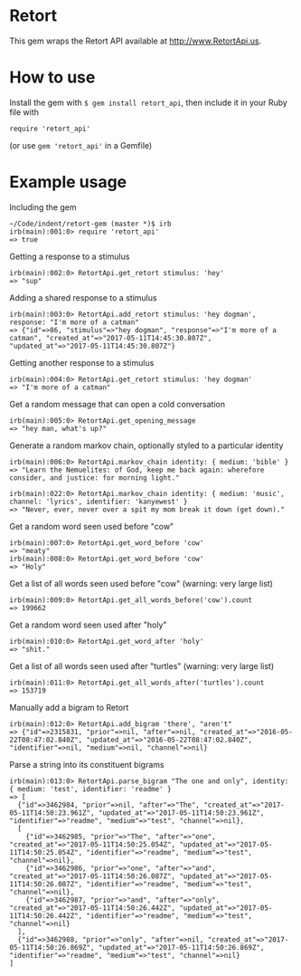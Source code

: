 # Retort

This gem wraps the Retort API available at http://www.RetortApi.us.

# How to use

Install the gem with `$ gem install retort_api`, then include it in your Ruby file with

`require 'retort_api'`

(or use `gem 'retort_api'` in a Gemfile)

# Example usage

Including the gem
```
~/Code/indent/retort-gem (master *)$ irb
irb(main):001:0> require 'retort_api'
=> true
```

Getting a response to a stimulus
```
irb(main):002:0> RetortApi.get_retort stimulus: 'hey'
=> "sup"
```

Adding a shared response to a stimulus
```
irb(main):003:0> RetortApi.add_retort stimulus: 'hey dogman', response: "I'm more of a catman"
=> {"id"=>86, "stimulus"=>"hey dogman", "response"=>"I'm more of a catman", "created_at"=>"2017-05-11T14:45:30.807Z", "updated_at"=>"2017-05-11T14:45:30.807Z"}
```

Getting another response to a stimulus
```
irb(main):004:0> RetortApi.get_retort stimulus: 'hey dogman'
=> "I'm more of a catman"
```

Get a random message that can open a cold conversation
```
irb(main):005:0> RetortApi.get_opening_message
=> "hey man, what's up?"
```

Generate a random markov chain, optionally styled to a particular identity
```
irb(main):006:0> RetortApi.markov_chain identity: { medium: 'bible' }
=> "Learn the Nemuelites: of God, keep me back again: wherefore consider, and justice: for morning light."

irb(main):022:0> RetortApi.markov_chain identity: { medium: 'music', channel: 'lyrics', identifier: 'kanyewest' }
=> "Never, ever, never over a spit my mom break it down (get down)."
```

Get a random word seen used before "cow"
```
irb(main):007:0> RetortApi.get_word_before 'cow'
=> "meaty"
irb(main):008:0> RetortApi.get_word_before 'cow'
=> "Holy"
```

Get a list of all words seen used before "cow" (warning: very large list)
```
irb(main):009:0> RetortApi.get_all_words_before('cow').count
=> 199662
```

Get a random word seen used after "holy"
```
irb(main):010:0> RetortApi.get_word_after 'holy'
=> "shit."
```

Get a list of all words seen used after "turtles" (warning: very large list)
```
irb(main):011:0> RetortApi.get_all_words_after('turtles').count
=> 153719
```

Manually add a bigram to Retort
```
irb(main):012:0> RetortApi.add_bigram 'there', "aren't"
=> {"id"=>2315831, "prior"=>nil, "after"=>nil, "created_at"=>"2016-05-22T08:47:02.840Z", "updated_at"=>"2016-05-22T08:47:02.840Z", "identifier"=>nil, "medium"=>nil, "channel"=>nil}
```

Parse a string into its constituent bigrams
```
irb(main):013:0> RetortApi.parse_bigram "The one and only", identity: { medium: 'test', identifier: 'readme' }
=> [
  {"id"=>3462984, "prior"=>nil, "after"=>"The", "created_at"=>"2017-05-11T14:50:23.961Z", "updated_at"=>"2017-05-11T14:50:23.961Z", "identifier"=>"readme", "medium"=>"test", "channel"=>nil},
  [
    {"id"=>3462985, "prior"=>"The", "after"=>"one", "created_at"=>"2017-05-11T14:50:25.054Z", "updated_at"=>"2017-05-11T14:50:25.054Z", "identifier"=>"readme", "medium"=>"test", "channel"=>nil},
    {"id"=>3462986, "prior"=>"one", "after"=>"and", "created_at"=>"2017-05-11T14:50:26.087Z", "updated_at"=>"2017-05-11T14:50:26.087Z", "identifier"=>"readme", "medium"=>"test", "channel"=>nil},
    {"id"=>3462987, "prior"=>"and", "after"=>"only", "created_at"=>"2017-05-11T14:50:26.442Z", "updated_at"=>"2017-05-11T14:50:26.442Z", "identifier"=>"readme", "medium"=>"test", "channel"=>nil}
  ],
  {"id"=>3462988, "prior"=>"only", "after"=>nil, "created_at"=>"2017-05-11T14:50:26.869Z", "updated_at"=>"2017-05-11T14:50:26.869Z", "identifier"=>"readme", "medium"=>"test", "channel"=>nil}
]
```
